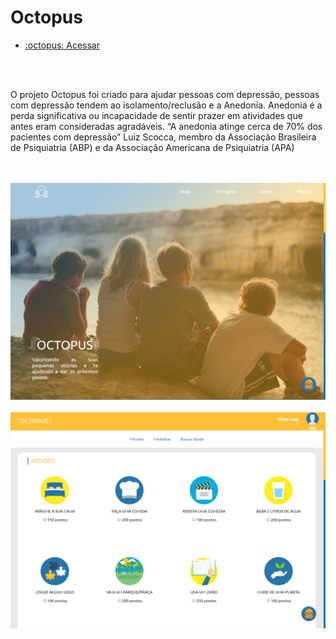 # Octopus

<ul>
<li> <a target="_blank" href="http://projeto-octopus.herokuapp.com/"> :octopus: Acessar </a></li>
</ul>
<br />
<br />

<p>O projeto Octopus foi criado para ajudar pessoas com depressão,
pessoas com depressão tendem ao isolamento/reclusão e a Anedonia.
Anedonia é a perda significativa ou incapacidade de sentir prazer em atividades que antes eram consideradas agradáveis.
“A anedonia atinge cerca de 70% dos pacientes com depressão” Luiz Scocca, membro da Associação Brasileira de Psiquiatria (ABP) e da Associação Americana de Psiquiatria (APA)</p>

<br />
<br />
<img src="https://github.com/vini52/octopus-demoday/blob/master/page1.png" />
<br />
<br />
<img src="https://github.com/vini52/octopus-demoday/blob/master/page2.png" />
